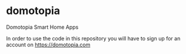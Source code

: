 # domotopia
Domotopia Smart Home Apps

In order to use the code in this repository you will have to sign up for an account on https://domotopia.com
